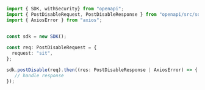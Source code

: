 <!-- Start SDK Example Usage -->
```typescript
import { SDK, withSecurity} from "openapi";
import { PostDisableRequest, PostDisableResponse } from "openapi/src/sdk/models/operations";
import { AxiosError } from "axios";


const sdk = new SDK();
    
const req: PostDisableRequest = {
  request: "sit",
};

sdk.postDisable(req).then((res: PostDisableResponse | AxiosError) => {
   // handle response
});
```
<!-- End SDK Example Usage -->